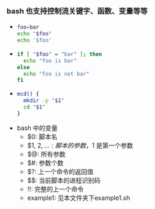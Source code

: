 ### bash 也支持控制流关键字、函数、变量等等
- ```bash
  foo=bar
  echo "$foo"
  echo '$foo'
  ```
- ```bash
  if [ "$foo" = "bar" ]; then
    echo "foo is bar"
  else
    echo "foo is not bar"
  fi
  ```
- ```bash
  mcd() {
    mkdir -p "$1"
    cd "$1"
  }
  ```
- bash 中的变量
  - $0: 脚本名
  - $1, $2, ... : 脚本的参数，$1 是第一个参数
  - $@: 所有参数
  - $#: 参数个数
  - $?: 上一个命令的返回值
  - \$$: 当前脚本的进程识别码
  - !!: 完整的上一个命令
  - example1: 见本文件夹下example1.sh
